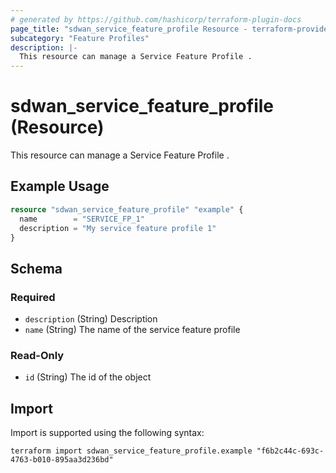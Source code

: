 ```yaml
---
# generated by https://github.com/hashicorp/terraform-plugin-docs
page_title: "sdwan_service_feature_profile Resource - terraform-provider-sdwan"
subcategory: "Feature Profiles"
description: |-
  This resource can manage a Service Feature Profile .
---
```


# sdwan_service_feature_profile (Resource)

This resource can manage a Service Feature Profile .

## Example Usage

```terraform
resource "sdwan_service_feature_profile" "example" {
  name        = "SERVICE_FP_1"
  description = "My service feature profile 1"
}
```

<!-- schema generated by tfplugindocs -->
## Schema

### Required

- `description` (String) Description
- `name` (String) The name of the service feature profile

### Read-Only

- `id` (String) The id of the object

## Import

Import is supported using the following syntax:

```shell
terraform import sdwan_service_feature_profile.example "f6b2c44c-693c-4763-b010-895aa3d236bd"
```
